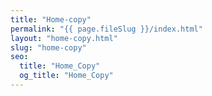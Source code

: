 ```yaml
---
title: "Home-copy"
permalink: "{{ page.fileSlug }}/index.html"
layout: "home-copy.html"
slug: "home-copy"
seo:
  title: "Home_Copy"
  og_title: "Home_Copy"
---
```

